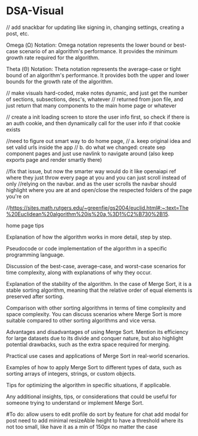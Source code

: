 # DSA-Visual

// add snackbar for updating like signing in, changing settings, creating a post, etc.

Omega (Ω) Notation:
Omega notation represents the lower bound or best-case scenario of an algorithm's performance. It provides the minimum growth rate required for the algorithm.

Theta (Θ) Notation:
Theta notation represents the average-case or tight bound of an algorithm's performance. It provides both the upper and lower bounds for the growth rate of the algorithm.

// make visuals hard-coded, make notes dynamic, and just get the number of sections, subsections, desc's, whatever
//          returned from json file, and just return that many components to the main home page or whatever


// create a init loading screen to store the user info first, so check if there is an auth cookie, and then dynamically call for the user info if that cookie exists

//need to figure out smart way to do home page,
// a. keep original idea and set valid urls inside the app
// b. do what we changed: create sep component pages and just use navlink to navigate around (also keep exports page and render smartly there)

//fix that issue, but now the smarter way would do it like openaiapi ref where they just throw every page at you and you can just scroll instead of only
//relying on the navbar. and as the user scrolls the navbar should highlight where you are at and open/close the respected folders of the page you're on


//https://sites.math.rutgers.edu/~greenfie/gs2004/euclid.html#:~:text=The%20Euclidean%20algorithm%20is%20a,%3D1%C2%B730%2B15.


home page tips

Explanation of how the algorithm works in more detail, step by step.

Pseudocode or code implementation of the algorithm in a specific programming language.

Discussion of the best-case, average-case, and worst-case scenarios for time complexity, along with explanations of why they occur.

Explanation of the stability of the algorithm. In the case of Merge Sort, it is a stable sorting algorithm, meaning that the relative order of equal elements is preserved after sorting.

Comparison with other sorting algorithms in terms of time complexity and space complexity. You can discuss scenarios where Merge Sort is more suitable compared to other sorting algorithms and vice versa.

Advantages and disadvantages of using Merge Sort. Mention its efficiency for large datasets due to its divide and conquer nature, but also highlight potential drawbacks, such as the extra space required for merging.

Practical use cases and applications of Merge Sort in real-world scenarios.

Examples of how to apply Merge Sort to different types of data, such as sorting arrays of integers, strings, or custom objects.

Tips for optimizing the algorithm in specific situations, if applicable.

Any additional insights, tips, or considerations that could be useful for someone trying to understand or implement Merge Sort.

#To do:
allow users to edit profile
do sort by feature for chat
add modal for post
need to add minimal resizeAble height to have a threshold where its not too small, like have it as a min of 150px no matter the case
